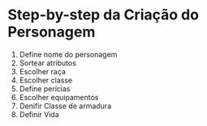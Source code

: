 # Step-by-step da Criação do Personagem

1. Define nome do personagem
2. Sortear atributos
3. Escolher raça
4. Escolher classe
5. Define perícias
6. Escolher equipamentos
7. Denifir Classe de armadura
8. Definir Vida